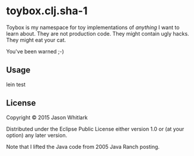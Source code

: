 # toybox.clj.sha-1

Toybox is my namespace for toy implementations of *anything* I want to
learn about.  They are not production code.  They might contain ugly
hacks.  They might eat your cat.

You've been warned ;-)

## Usage

lein test

## License

Copyright © 2015 Jason Whitlark

Distributed under the Eclipse Public License either version 1.0 or (at
your option) any later version.

Note that I lifted the Java code from 2005 Java Ranch posting.
